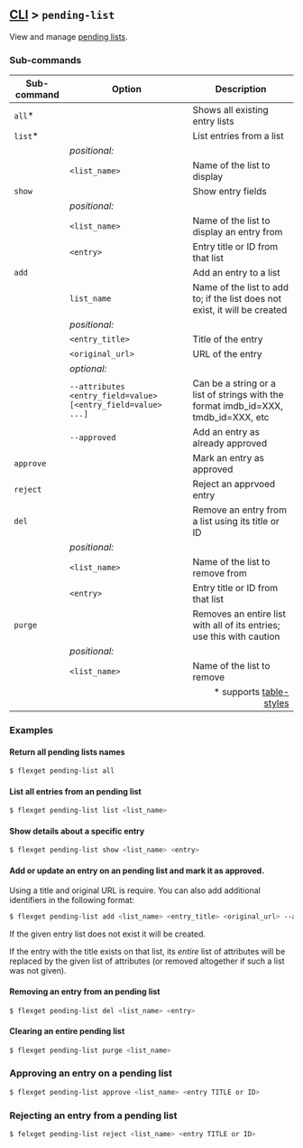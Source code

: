 ## [CLI](/CLI) > `pending-list`
View and manage [pending lists](/Plugins/List/pending_list).

### Sub-commands
| Sub-command | Option | Description |
| --- | --- | --- |
| `all`* || Shows all existing entry lists |
| `list`* || List entries from a list | 
|| *positional:* ||
|| `<list_name>` | Name of the list to display | 
| `show` || Show entry fields | 
|| *positional:* ||
|| `<list_name>` | Name of the list to display an entry from | 
|| `<entry>` | Entry title or ID from that list | 
| `add` || Add an entry to a list |
|| `list_name` | Name of the list to add to; if the list does not exist, it will be created | 
|| *positional:* ||
|| `<entry_title>` | Title of the entry | 
|| `<original_url>` | URL of the entry |
|| *optional:* ||
|| `--attributes <entry_field=value> [<entry_field=value> ...]` | Can be a string or a list of strings with the format imdb_id=XXX, tmdb_id=XXX, etc |
||`--approved`|Add an entry as already approved
|`approve`||Mark an entry as approved
|`reject`||Reject an apprvoed entry
| `del` || Remove an entry from a list using its title or ID |
|| *positional:* ||
|| `<list_name>` | Name of the list to remove from | 
|| `<entry>` | Entry title or ID from that list | 
| `purge` || Removes an entire list with all of its entries; use this with caution |
|| *positional:* ||
|| `<list_name>` | Name of the list to remove |
|||<div align="right">\* supports [table-styles](/CLI/--table-styles)</div> ||

### Examples

#### Return all pending lists names
```bash
$ flexget pending-list all
```

#### List all entries from an pending list
```bash
$ flexget pending-list list <list_name>
```

#### Show details about a specific entry
```bash
$ flexget pending-list show <list_name> <entry>
```

#### Add or update an entry on an pending list and mark it as approved.
Using a title and original URL is require. You can also add additional identifiers in the following format:

```bash
$ flexget pending-list add <list_name> <entry_title> <original_url> --attributes imdb_id=tt1234556 tmdb_id=1234 --approved
```

If the given entry list does not exist it will be created.

If the entry with the title exists on that list, its *entire* list of attributes will be replaced by the given list of attributes (or removed altogether if such a list was not given). 

#### Removing an entry from an pending list
```bash
$ flexget pending-list del <list_name> <entry>
```

#### Clearing an entire pending list
```bash
$ flexget pending-list purge <list_name>
```

### Approving an entry on a pending list
```bash
$ flexget pending-list approve <list_name> <entry TITLE or ID>
```

### Rejecting an entry from a pending list
```bash
$ felxget pending-list reject <list_name> <entry TITLE or ID>
```
